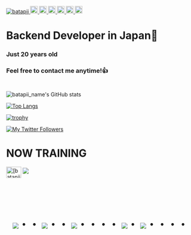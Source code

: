 
<p align="left">
  <a href="https://github.com/batapii/batapii/">
    <img src="https://komarev.com/ghpvc/?username=batapii" alt="batapii" />
  </a>
  <a href="http://twitter.com/batapii">
    <img height="20" src="https://img.shields.io/twitter/follow/batapii?label=Twitter&logo=twitter&style=flat" />
  </a>
  <a href="https://github.com/batapii">
    <img height="20" src="https://img.shields.io/github/followers/batapii?label=follow&logo=github&style=flat" />
  </a>
  <a href="https://www.reddit.com/user/batapii">
    <img height="20" src="https://img.shields.io/reddit/user-karma/combined/batapii?label=Reddit&logo=reddit&style=flat" />
  </a>
  <a href="https://stackoverflow.com/users/5720201/batapii">
    <img height="20" src="https://img.shields.io/stackexchange/stackoverflow/r/5720201?label=StackOverflow&logo=stack-overflow&style=flat" />
  </a>
  <a href="http://qiita.com/batapii">
    <img height="20" src="https://qiita-badge.apiapi.app/s/batapii/posts.svg" />
  </a>
  <//qiita.com/yutkat">
    <img height="20" src="https://qiita-badge.apiapi.app/s/batapii/contributions.svg" />
  </a>
</p>

# Backend Developer in Japan👋
### Just 20 years old 
### Feel free to contact me anytime!👍
#
![batapii_name's GitHub stats](https://github-readme-stats.vercel.app/api?username=batapii_name&show_icons=true&theme=vue-dark)

[![Top Langs](https://github-readme-stats.vercel.app/api/top-langs/?username=batapii_name&layout=compact&theme=vue-dark)](https://github.com/anuraghazra/github-readme-stats)

[![trophy](https://github-profile-trophy.vercel.app/?username=batapii_name&theme=discord)](https://github.com/ryo-ma/github-profile-trophy)

[![My Twitter Followers](https://badgen.net/twitter/follow/batapii3939)](https://twitter.com/batapii3939)


# NOW TRAINING

<p align="left">
<a href="https://twitter.com/[batapii]" target="blank"><img align="center" src="https://raw.githubusercontent.com/rahuldkjain/github-profile-readme-generator/master/src/images/icons/Social/twitter.svg" alt="[batapii]" height="30" width="40" /></a>
<a href="[batapi3939@gmail.com]"><img src="https://img.shields.io/badge/Gmail-d14836?style=flat-square&logo=Gmail&logoColor=white&link=[batapi3939@gmail.com]"/></a>
</p>




<!-- --------------------------------- :) ---------------------------------- -->

<br><br><br>

<div align="center">
    <h1>
        <img src="https://user-images.githubusercontent.com/44926913/175852850-3fb6c715-1856-41ff-8c1f-94ce3b03b458.gif">・・
        <img src="https://user-images.githubusercontent.com/44926913/175853109-f8850656-6704-4a8a-bee6-9aca154d929b.gif">・・
        <img src="https://user-images.githubusercontent.com/44926913/175853154-5449d974-975e-44a6-ab84-a86031265e40.gif">・・・・
        <img src="https://user-images.githubusercontent.com/44926913/175853109-f8850656-6704-4a8a-bee6-9aca154d929b.gif">・
        <img src="https://user-images.githubusercontent.com/44926913/175853154-5449d974-975e-44a6-ab84-a86031265e40.gif">・・・・
    </h1>
  </div>
<br><br><br>










<!--
**batapii/batapii** is a ✨ _special_ ✨ repository because its `README.md` (this file) appears on your GitHub profile.

Here are some ideas to get you started:

- 🔭 I’m currently working on ...
- 🌱 I’m currently learning ...
- 👯 I’m looking to collaborate on ...
- 🤔 I’m looking for help with ...
- 💬 Ask me about ...
- 📫 How to reach me: ...
- 😄 Pronouns: ...
- ⚡ Fun fact: ...
-->
